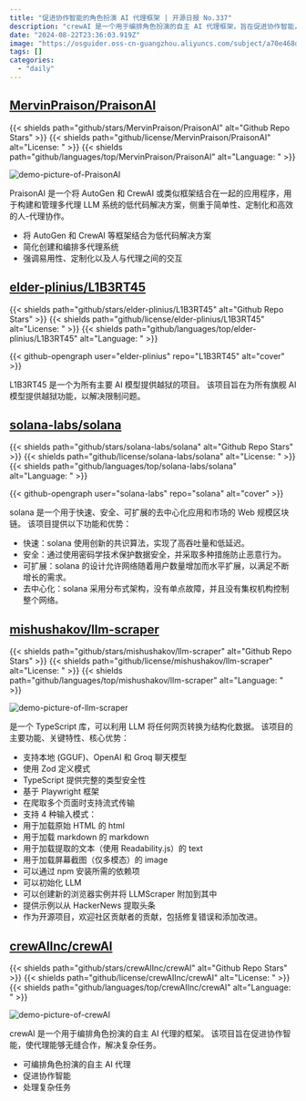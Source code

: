 ```yaml
---
title: "促进协作智能的角色扮演 AI 代理框架 | 开源日报 No.337"
description: "crewAI 是一个用于编排角色扮演的自主 AI 代理框架，旨在促进协作智能，使代理能够无缝合作，解决复杂任务。如果你对角色扮演、AI 代理和协作智能感兴趣，不妨了解一下这个项目！"
date: "2024-08-22T23:36:03.919Z"
image: "https://osguider.oss-cn-guangzhou.aliyuncs.com/subject/a70e468d8cbfb90c46078b6487cbafe5.png"
tags: []
categories:
  - "daily"
---
```


## [MervinPraison/PraisonAI](https://github.com/MervinPraison/PraisonAI)

{{< shields path="github/stars/MervinPraison/PraisonAI" alt="Github Repo Stars" >}} {{< shields path="github/license/MervinPraison/PraisonAI" alt="License: " >}} {{< shields path="github/languages/top/MervinPraison/PraisonAI" alt="Language: " >}}

![demo-picture-of-PraisonAI](https://static.osguider.com/subject/github/MervinPraison/PraisonAI/2ec274d84be3082c50a77862d5d39461.png)

PraisonAI 是一个将 AutoGen 和 CrewAI 或类似框架结合在一起的应用程序，用于构建和管理多代理 LLM 系统的低代码解决方案，侧重于简单性、定制化和高效的人-代理协作。

- 将 AutoGen 和 CrewAI 等框架结合为低代码解决方案
- 简化创建和编排多代理系统
- 强调易用性、定制化以及人与代理之间的交互
  
## [elder-plinius/L1B3RT45](https://github.com/elder-plinius/L1B3RT45)

{{< shields path="github/stars/elder-plinius/L1B3RT45" alt="Github Repo Stars" >}} {{< shields path="github/license/elder-plinius/L1B3RT45" alt="License: " >}} {{< shields path="github/languages/top/elder-plinius/L1B3RT45" alt="Language: " >}}

{{< github-opengraph user="elder-plinius" repo="L1B3RT45" alt="cover" >}}

L1B3RT45 是一个为所有主要 AI 模型提供越狱的项目。
该项目旨在为所有旗舰 AI 模型提供越狱功能，以解决限制问题。
  
## [solana-labs/solana](https://github.com/solana-labs/solana)

{{< shields path="github/stars/solana-labs/solana" alt="Github Repo Stars" >}} {{< shields path="github/license/solana-labs/solana" alt="License: " >}} {{< shields path="github/languages/top/solana-labs/solana" alt="Language: " >}}

{{< github-opengraph user="solana-labs" repo="solana" alt="cover" >}}

solana 是一个用于快速、安全、可扩展的去中心化应用和市场的 Web 规模区块链。
该项目提供以下功能和优势：

- 快速：solana 使用创新的共识算法，实现了高吞吐量和低延迟。
- 安全：通过使用密码学技术保护数据安全，并采取多种措施防止恶意行为。
- 可扩展：solana 的设计允许网络随着用户数量增加而水平扩展，以满足不断增长的需求。
- 去中心化：solana 采用分布式架构，没有单点故障，并且没有集权机构控制整个网络。
  
## [mishushakov/llm-scraper](https://github.com/mishushakov/llm-scraper)

{{< shields path="github/stars/mishushakov/llm-scraper" alt="Github Repo Stars" >}} {{< shields path="github/license/mishushakov/llm-scraper" alt="License: " >}} {{< shields path="github/languages/top/mishushakov/llm-scraper" alt="Language: " >}}

![demo-picture-of-llm-scraper](https://static.osguider.com/subject/github/mishushakov/llm-scraper/1c85b82af18a4d0d0d3518edfccd1f50.png)

 是一个 TypeScript 库，可以利用 LLM 将任何网页转换为结构化数据。
该项目的主要功能、关键特性、核心优势：

- 支持本地 (GGUF)、OpenAI 和 Groq 聊天模型
- 使用 Zod 定义模式
- TypeScript 提供完整的类型安全性
- 基于 Playwright 框架
- 在爬取多个页面时支持流式传输
- 支持 4 种输入模式：
- 用于加载原始 HTML 的 html
- 用于加载 markdown 的 markdown
- 用于加载提取的文本（使用 Readability.js）的 text
- 用于加载屏幕截图（仅多模态）的 image
- 可以通过 npm 安装所需的依赖项
- 可以初始化 LLM
- 可以创建新的浏览器实例并将 LLMScraper 附加到其中
- 提供示例以从 HackerNews 提取头条
- 作为开源项目，欢迎社区贡献者的贡献，包括修复错误和添加改进。
  
## [crewAIInc/crewAI](https://github.com/crewAIInc/crewAI)

{{< shields path="github/stars/crewAIInc/crewAI" alt="Github Repo Stars" >}} {{< shields path="github/license/crewAIInc/crewAI" alt="License: " >}} {{< shields path="github/languages/top/crewAIInc/crewAI" alt="Language: " >}}

![demo-picture-of-crewAI](https://static.osguider.com/subject/github/joaomdmoura/crewAI/a1d51365ac3cd79f7462670308b93e9b.png)

crewAI 是一个用于编排角色扮演的自主 AI 代理的框架。
该项目旨在促进协作智能，使代理能够无缝合作，解决复杂任务。

- 可编排角色扮演的自主 AI 代理
- 促进协作智能
- 处理复杂任务
  
